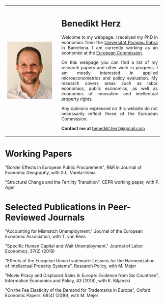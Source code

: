 

<table>
    <tr>    
        <td width="35%">
            <img src="website_photo.png" style="width: 90%; margin: -0.0000009482% 0 -0.0000009482% 0%"  />
        </td>  
        <td align="justify">
            <h1>Benedikt Herz</h1>
            
<p style="text-align: justify; white-space: normal;">  
Welcome to my webpage. I received my PhD in economics from the <a href="https://www.econ.upf.edu" target="_blank">Universitat Pompeu Fabra</a> in Barcelona. I am currently working as an economist at the <a href="https://ec.europa.eu/commission/index_en" target="_blank">European Commission</a>.</p>

<p style="text-align: justify; white-space: normal;">  
On this webpage you can find a list of my research papers and other work in progress. I am mostly interested in applied microeconometrics and policy evaluation. My research covers areas such as labor economics, public economics, as well as economics of innovation and intellectual property rights.</p>

<p style="text-align: justify; white-space: normal;">  
Any opinions expressed on this website do not necessarily reflect those of the European Commission.
</p>

<p style="text-align: justify; white-space: normal;">  
<strong>Contact me at </strong><a href="mailto:benedikt.herz@gmail.com" target="_blank">benedikt.herz@gmail.com</a></p>
        </td>        
    </tr>        
</table>  

# Working Papers

"Border Effects in European Public Procurement", R&R in Journal of Economic Geography, with X.L. Varela-Irimia

"Structural Change and the Fertility Transition", CEPR working paper, with P. Ager

# Selected Publications in Peer-Reviewed Journals

"Accounting for Mismatch Unemployment,"  Journal of the European Economic Association, with T. van Rens

"Specific Human Capital and Wait Unemployment," Journal of Labor Economics, 37(2) (2019) 

"Effects of the European Union trademark: Lessons for the Harmonization of Intellectual Property Systems", Research Policy, with M. Mejer 

"Movie Piracy and Displaced Sales in Europe: Evidence from Six Countries", Information Economics and Policy, 43 (2018), with K. Kiljanski

"On the Fee Elasticity of the Demand for Trademarks in Europe", Oxford Economic Papers, 68(4) (2016), with M. Mejer
